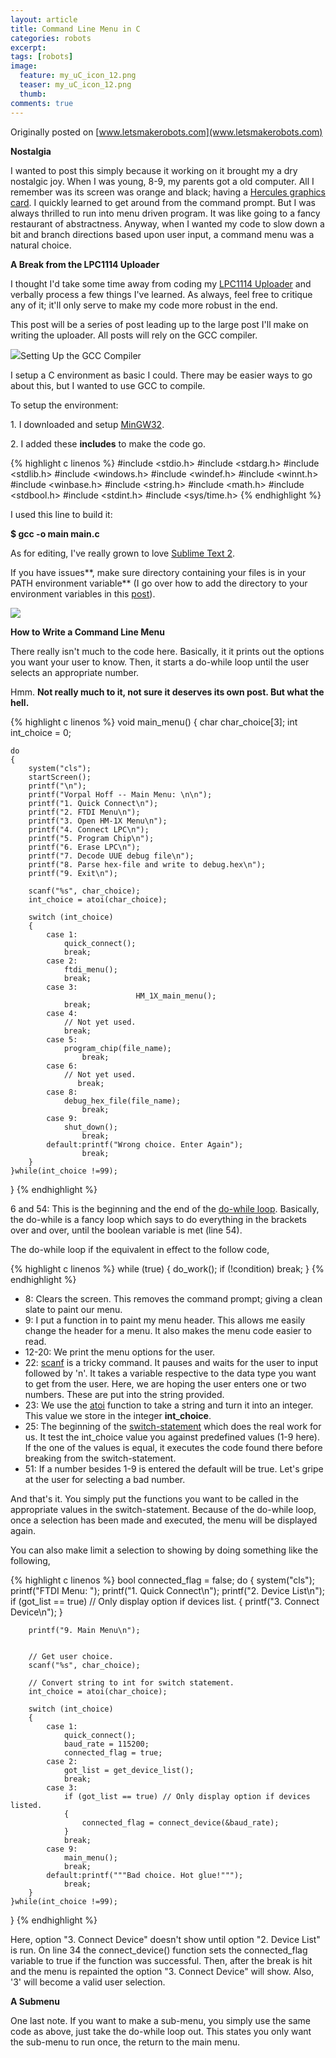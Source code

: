 ```yaml
---
layout: article
title: Command Line Menu in C
categories: robots
excerpt:
tags: [robots]
image:
  feature: my_uC_icon_12.png
  teaser: my_uC_icon_12.png
  thumb:
comments: true
---
```


Originally posted on [www.letsmakerobots.com](www.letsmakerobots.com)

**Nostalgia**

I wanted to post this simply because it working on it brought my a dry nostalgic joy.  When I was young, 8-9, my parents got a old computer.  All I remember was its screen was orange and black; having a [Hercules graphics card](http://en.wikipedia.org/wiki/Hercules_Graphics_Card).  I quickly learned to get around from the command prompt.  But I was always thrilled to run into menu driven program.  It was like going to a fancy restaurant of abstractness.  Anyway, when I wanted my code to slow down a bit and branch directions based upon user input, a command menu was a natural choice.

**A Break from the LPC1114 Uploader**

I thought I'd take some time away from coding my [LPC1114 Uploader](http://letsmakerobots.com/lpc1114-usb-serial-solution-rerolling-boot-uploader) and verbally process a few things I've learned.  As always, feel free to critique any of it; it'll only serve to make my code more robust in the end.  

This post will be a series of post leading up to the large post I'll make on writing the uploader.  All posts will rely on the GCC compiler.

![](/images/GCCLogo.png)Setting Up the GCC Compiler

I setup a C environment as basic I could.  There may be easier ways to go about this, but I wanted to use GCC to compile.  

To setup the environment:

1\. I downloaded and setup [MinGW32](http://www.mingw.org/wiki/HOWTO_Install_the_MinGW_GCC_Compiler_Suite).

2\. I added these **includes** to make the code go.

{% highlight c linenos %}
#include <stdio.h>
#include <stdarg.h>
#include <stdlib.h>
#include <windows.h>
#include <windef.h>
#include <winnt.h>
#include <winbase.h>
#include <string.h>
#include <math.h>
#include <stdbool.h>
#include <stdint.h>
#include <sys/time.h>
{% endhighlight %}

I used this line to build it:

**$ gcc -o main main.c**

As for editing, I've really grown to love [Sublime Text 2](http://www.sublimetext.com/2).

If you have issues**, make sure directory containing your files is in your PATH environment variable** (I go over how to add the directory to your environment variables in this [post](http://letsmakerobots.com/content/lpc1114-setup-bare-metal-arm)).

![](/images/Command_line_menu.png)

**How to Write a Command Line Menu**

There really isn't much to the code here.  Basically, it it prints out the options you want your user to know.  Then, it starts a do-while loop until the user selects an appropriate number.

Hmm.  **Not really much to it, not sure it deserves its own post.  But what the hell.**

{% highlight c linenos %}
void main_menu()
{
	char char_choice[3];
	int int_choice = 0;

	do
	{
		system("cls");
		startScreen();
		printf("\n");
		printf("Vorpal Hoff -- Main Menu: \n\n");
		printf("1. Quick Connect\n");
		printf("2. FTDI Menu\n");
		printf("3. Open HM-1X Menu\n");
		printf("4. Connect LPC\n");
		printf("5. Program Chip\n");
		printf("6. Erase LPC\n");
		printf("7. Decode UUE debug file\n");
		printf("8. Parse hex-file and write to debug.hex\n");
		printf("9. Exit\n");

		scanf("%s", char_choice);
		int_choice = atoi(char_choice);

		switch (int_choice)
		{
			case 1:
				quick_connect();
				break;
			case 2:
				ftdi_menu();
				break;
			case 3:
                                HM_1X_main_menu();
				break;
			case 4:
				// Not yet used.
				break;
			case 5:
				program_chip(file_name);
			        break;
			case 6:
				// Not yet used.
			       break;
			case 8:
				debug_hex_file(file_name);
			        break;
			case 9:
				shut_down();
			        break;
			default:printf("Wrong choice. Enter Again");
			        break;
		}
	}while(int_choice !=99);
}
{% endhighlight %}

6 and 54: This is the beginning and the end of the [do-while loop](http://en.wikipedia.org/wiki/Do_while_loop).  Basically, the do-while is a fancy loop which says to do everything in the brackets over and over, until the boolean variable is met (line 54).

The do-while loop if the equivalent in effect to the follow code,

{% highlight c linenos %}
while (true) {
   do_work();
   if (!condition) break;
}
{% endhighlight %}

*   8: Clears the screen.  This removes the command prompt; giving a clean slate to paint our menu.
*   9: I put a function in to paint my menu header.  This allows me easily change the header for a menu.  It also makes the menu code easier to read.
*   12-20: We print the menu options for the user.
*   22: [scanf](http://www.cplusplus.com/reference/cstdio/scanf/) is a tricky command. It pauses and waits for the user to input followed by 'n'.   It takes a variable respective to the data type you want to get from the user.  Here, we are hoping the user enters one or two numbers.  These are put into the string provided.
*   23: We use the [atoi](http://www.cplusplus.com/reference/cstdlib/atoi/) function to take a string and turn it into an integer.  This value we store in the integer **int_choice**.
*   25: The beginning of the [switch-statement](http://www.tutorialspoint.com/cprogramming/switch_statement_in_c.htm) which does the real work for us.  It test the int_choice value you against predefined values (1-9 here).  If the one of the values is equal, it executes the code found there before breaking from the switch-statement.
*   51: If a number besides 1-9 is entered the default will be true.  Let's gripe at the user for selecting a bad number.

And that's it.  You simply put the functions you want to be called in the appropriate values in the switch-statement.  Because of the do-while loop, once a selection has been made and executed, the menu will be displayed again.

You can also make limit a selection to showing by doing something like the following,

{% highlight c linenos %}
bool connected_flag = false;
	do
	{
		system("cls");
		printf("FTDI Menu: ");
		printf("1. Quick Connect\n");
		printf("2. Device List\n");
		if (got_list == true) // Only display option if devices list.
		{
		printf("3. Connect Device\n");
		}

		printf("9. Main Menu\n");


		// Get user choice.
		scanf("%s", char_choice);

		// Convert string to int for switch statement.
		int_choice = atoi(char_choice);

		switch (int_choice)
		{
			case 1:
				quick_connect();
				baud_rate = 115200;
				connected_flag = true;
			case 2:
				got_list = get_device_list();
				break;
			case 3:
				if (got_list == true) // Only display option if devices listed.
				{
					connected_flag = connect_device(&baud_rate);
				}
				break;
			case 9:
				main_menu();
			    break;
			default:printf("""Bad choice. Hot glue!""");
			    break;
		}
	}while(int_choice !=99);
}
{% endhighlight %}

Here, option "3\. Connect Device" doesn't show until option "2\. Device List" is run.  On line 34 the connect_device() function sets the connected_flag variable to true if the function was successful.  Then, after the break is hit and the menu is repainted the option "3\. Connect Device" will show.  Also, '3' will become a valid user selection.

**A Submenu**

One last note.  If you want to make a sub-menu, you simply use the same code as above, just take the do-while loop out.  This states you only want the sub-menu to run once, the return to the main menu.
